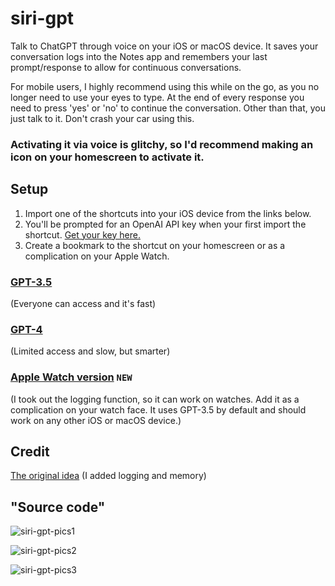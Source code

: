 # siri-gpt
Talk to ChatGPT through voice on your iOS or macOS device. It saves your conversation logs into the Notes app and remembers your last prompt/response to allow for continuous conversations.

For mobile users, I highly recommend using this while on the go, as you no longer need to use your eyes to type. At the end of every response you need to press 'yes' or 'no' to continue the conversation. Other than that, you just talk to it. Don't crash your car using this. 

### Activating it via voice is glitchy, so I'd recommend making an icon on your homescreen to activate it.

## Setup
1. Import one of the shortcuts into your iOS device from the links below. 
2. You'll be prompted for an OpenAI API key when your first import the shortcut. [Get your key here.](https://platform.openai.com/account/api-keys)
3. Create a bookmark to the shortcut on your homescreen or as a complication on your Apple Watch.

### [GPT-3.5](https://www.icloud.com/shortcuts/ef38caf11c374a9f9630899ee63c5ffb)
(Everyone can access and it's fast)


### [GPT-4](https://www.icloud.com/shortcuts/21d82ba4eeb24b588ec7a85a25330543) 
(Limited access and slow, but smarter)


### [Apple Watch version](https://www.icloud.com/shortcuts/559ca54453ce446193a3c580403d90d1) `NEW`
(I took out the logging function, so it can work on watches. Add it as a complication on your watch face. It uses GPT-3.5 by default and should work on any other iOS or macOS device.)



## Credit
[The original idea](https://twitter.com/mckaywrigley/status/1640414764852711425) 
(I added logging and memory)

## "Source code"
![siri-gpt-pics1](https://user-images.githubusercontent.com/123516285/228938982-7f3cc933-71c1-478f-ad7e-02f773755d7e.png)

![siri-gpt-pics2](https://user-images.githubusercontent.com/123516285/228939028-06129caa-9b68-47d5-b61c-8badcb7e5036.png)

![siri-gpt-pics3](https://user-images.githubusercontent.com/123516285/228939049-b76b23b8-be3d-4041-a018-4be1e65292c2.png)
